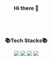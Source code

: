 <!--
**kellylog8/kellylog8** is a ✨ _special_ ✨ repository because its `README.md` (this file) appears on your GitHub profile.

Here are some ideas to get you started:

- 🔭 I’m currently working on ...
- 🌱 I’m currently learning ...
- 👯 I’m looking to collaborate on ...
- 🤔 I’m looking for help with ...
- 💬 Ask me about ...
- 📫 How to reach me: ...
- 😄 Pronouns: ...
- ⚡ Fun fact: ...
-->
### <div align=center>Hi there 👋</div>
<br>
<br>

<h2></h2>

### <div align=center>📚Tech Stacks📚</div>

<div align=center> 

  
<img src="https://img.shields.io/badge/Unity-999999?style=plastic&logo=unity&logoColor=white">
<img src="https://img.shields.io/badge/c++-00599C?style=plastic&logo=c%2B%2B&logoColor=white">
<img src="https://img.shields.io/badge/CSharp-782A90?style=plastic&logo=csharp&logoColor=white">

<img src="https://img.shields.io/badge/github-181717?style=plastice&logo=github&logoColor=white">

<br>
</div>

